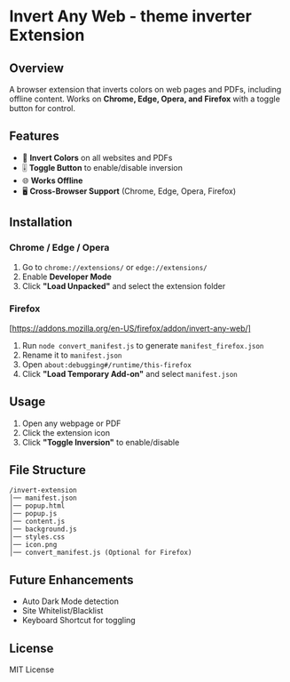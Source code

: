 # Invert Any Web - theme inverter Extension

## Overview
A browser extension that inverts colors on web pages and PDFs, including offline content. Works on **Chrome, Edge, Opera, and Firefox** with a toggle button for control.

## Features
- 🔄 **Invert Colors** on all websites and PDFs
- 🎚️ **Toggle Button** to enable/disable inversion
- 🌐 **Works Offline**
- 🖥️ **Cross-Browser Support** (Chrome, Edge, Opera, Firefox)

## Installation
### Chrome / Edge / Opera
1. Go to `chrome://extensions/` or `edge://extensions/`
2. Enable **Developer Mode**
3. Click **"Load Unpacked"** and select the extension folder

### Firefox
[https://addons.mozilla.org/en-US/firefox/addon/invert-any-web/]
1. Run `node convert_manifest.js` to generate `manifest_firefox.json`
2. Rename it to `manifest.json`
3. Open `about:debugging#/runtime/this-firefox`
4. Click **"Load Temporary Add-on"** and select `manifest.json`

## Usage
1. Open any webpage or PDF
2. Click the extension icon
3. Click **"Toggle Inversion"** to enable/disable

## File Structure
```
/invert-extension
│── manifest.json
│── popup.html
│── popup.js
│── content.js
│── background.js
│── styles.css
│── icon.png
│── convert_manifest.js (Optional for Firefox)
```

## Future Enhancements
- Auto Dark Mode detection
- Site Whitelist/Blacklist
- Keyboard Shortcut for toggling

## License
MIT License
